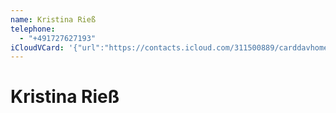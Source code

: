 ```yaml
---
name: Kristina Rieß
telephone:
  - "+491727627193"
iCloudVCard: '{"url":"https://contacts.icloud.com/311500889/carddavhome/card/M0M0N0MxRUMtNDQ1Ni00ODMxLTgxRDktNUEzNEU4Njk3QjZG.vcf","etag":"\"kmfhbi4x\"","data":"BEGIN:VCARD\r\nVERSION:3.0\r\nFN:\r\nN:Rieß;Kristina;;;\r\nUID:3C47C1EC-4456-4831-81D9-5A34E8697B6F\r\nPRODID:-//Apple Inc.//Apple WebDAV Outlook Store 4.8.26//ENX-APPLE-OL-MAPPI\r\n NG-INFO:1\r\nREV:2025-04-03T22:15:17Z\r\nORG:;\r\nTEL:+491727627193\r\nEND:VCARD"}'
---
```

# Kristina Rieß